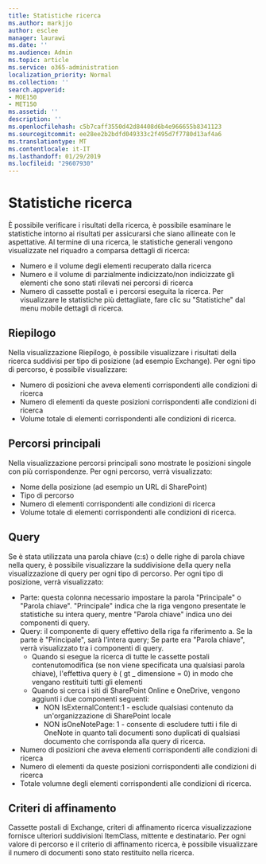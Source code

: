 ```yaml
---
title: Statistiche ricerca
ms.author: markjjo
author: esclee
manager: laurawi
ms.date: ''
ms.audience: Admin
ms.topic: article
ms.service: o365-administration
localization_priority: Normal
ms.collection: ''
search.appverid:
- MOE150
- MET150
ms.assetid: ''
description: ''
ms.openlocfilehash: c5b7caff3550d42d84408d6b4e966655b8341123
ms.sourcegitcommit: ee28ee2b2bdfd049333c2f495d7f7780d13af4a6
ms.translationtype: MT
ms.contentlocale: it-IT
ms.lasthandoff: 01/29/2019
ms.locfileid: "29607930"
---
```

# <a name="search-statistics"></a>Statistiche ricerca
È possibile verificare i risultati della ricerca, è possibile esaminare le statistiche intorno ai risultati per assicurarsi che siano allineate con le aspettative. Al termine di una ricerca, le statistiche generali vengono visualizzate nel riquadro a comparsa dettagli di ricerca:
- Numero e il volume degli elementi recuperato dalla ricerca
- Numero e il volume di parzialmente indicizzato/non indicizzate gli elementi che sono stati rilevati nei percorsi di ricerca
- Numero di cassette postali e i percorsi eseguita la ricerca. Per visualizzare le statistiche più dettagliate, fare clic su "Statistiche" dal menu mobile dettagli di ricerca.

## <a name="summary"></a>Riepilogo
Nella visualizzazione Riepilogo, è possibile visualizzare i risultati della ricerca suddivisi per tipo di posizione (ad esempio Exchange). Per ogni tipo di percorso, è possibile visualizzare:
- Numero di posizioni che aveva elementi corrispondenti alle condizioni di ricerca
- Numero di elementi da queste posizioni corrispondenti alle condizioni di ricerca
- Volume totale di elementi corrispondenti alle condizioni di ricerca.

## <a name="top-locations"></a>Percorsi principali
Nella visualizzazione percorsi principali sono mostrate le posizioni singole con più corrispondenze. Per ogni percorso, verrà visualizzato:
- Nome della posizione (ad esempio un URL di SharePoint)
- Tipo di percorso
- Numero di elementi corrispondenti alle condizioni di ricerca
- Volume totale di elementi corrispondenti alle condizioni di ricerca.

## <a name="queries"></a>Query
Se è stata utilizzata una parola chiave (c:s) o delle righe di parola chiave nella query, è possibile visualizzare la suddivisione della query nella visualizzazione di query per ogni tipo di percorso. Per ogni tipo di posizione, verrà visualizzato:
- Parte: questa colonna necessario impostare la parola "Principale" o "Parola chiave". "Principale" indica che la riga vengono presentate le statistiche su intera query, mentre "Parola chiave" indica uno dei componenti di query.
- Query: il componente di query effettivo della riga fa riferimento a. Se la parte è "Principale", sarà l'intera query; Se parte era "Parola chiave", verrà visualizzato tra i componenti di query.
  - Quando si esegue la ricerca di tutte le cassette postali contenutomodifica (se non viene specificata una qualsiasi parola chiave), l'effettiva query è ( gt _ dimensione = 0) in modo che vengano restituiti tutti gli elementi
  - Quando si cerca i siti di SharePoint Online e OneDrive, vengono aggiunti i due componenti seguenti:
    - NON IsExternalContent:1 - esclude qualsiasi contenuto da un'organizzazione di SharePoint locale
    - NON isOneNotePage: 1 - consente di escludere tutti i file di OneNote in quanto tali documenti sono duplicati di qualsiasi documento che corrisponda alla query di ricerca.
- Numero di posizioni che aveva elementi corrispondenti alle condizioni di ricerca
- Numero di elementi da queste posizioni corrispondenti alle condizioni di ricerca
- Totale volumne degli elementi corrispondenti alle condizioni di ricerca.

## <a name="refiners"></a>Criteri di affinamento
Cassette postali di Exchange, criteri di affinamento ricerca visualizzazione fornisce ulteriori suddivisioni ItemClass, mittente e destinatario. Per ogni valore di percorso e il criterio di affinamento ricerca, è possibile visualizzare il numero di documenti sono stato restituito nella ricerca.